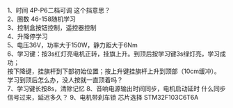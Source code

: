 1、时间 4P-P6二档可调 这个挡意思？  
2、圈数 46-158随机学习  
3、控制盒按钮控制，遥控器控制  
4、升降停学习  
5、电压36V，功率大于150W，静力距大于6Nm  
6、学习键：按3s红灯亮电机正转，挂旗上升。到顶后按学习键3s绿灯亮，学习成功；  
按下降键，挂旗杆到下部初始位置；按上升键挂旗杆上升到顶部（10cm缓冲）。 学习到顶后怎么办，没人按就一直顶着吗？  
7、学习键长按8s，清除记忆
8、音响电源输出时间同步，电机启动延时  什么同步信号过来，延迟多久？
9、电机带刹车锁
芯片选择 STM32F103C6T6A
